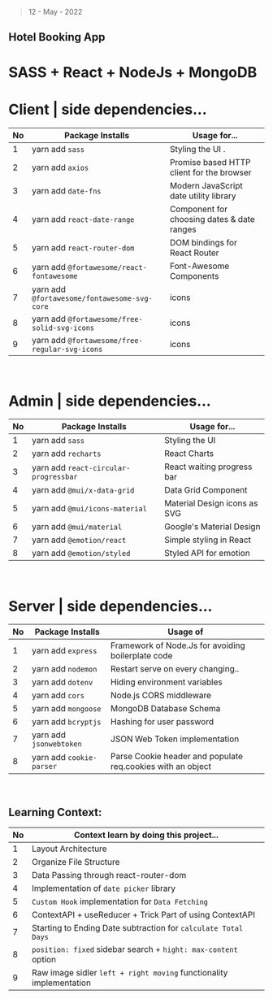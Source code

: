 > 12 - May - 2022

## Hotel Booking App 

<!-- | [Live Link](www) -->

# SASS + React + NodeJs + MongoDB


# Client | side dependencies...
|No| Package Installs       | Usage for...                                    |
|--|------------------------|-------------------------------------------------|
| 1| yarn add `sass`        | Styling the UI .                                |
| 2| yarn add `axios`       | Promise based HTTP client for the browser       |
| 3| yarn add `date-fns`    | Modern JavaScript date utility library          |
| 4| yarn add `react-date-range` | Component for choosing dates & date ranges |
| 5| yarn add `react-router-dom` | DOM bindings for React Router              |
| 6| yarn add `@fortawesome/react-fontawesome`      | Font-Awesome Components |
| 7| yarn add `@fortawesome/fontawesome-svg-core`   | icons |
| 8| yarn add `@fortawesome/free-solid-svg-icons`   | icons |
| 9| yarn add `@fortawesome/free-regular-svg-icons` | icons |

<br/>

# Admin | side dependencies...
|No| Package Installs       | Usage for...                                  |
|--|------------------------|-----------------------------------------------|
| 1| yarn add `sass`                | Styling the UI                        |
| 2| yarn add `recharts`            | React Charts                          |
| 3| yarn add `react-circular-progressbar`  | React waiting progress bar    |
| 4| yarn add `@mui/x-data-grid`    | Data Grid Component                   |
| 5| yarn add `@mui/icons-material` | Material Design icons as SVG          |
| 6| yarn add `@mui/material`       | Google's Material Design              |
| 7| yarn add `@emotion/react`      | Simple styling in React               |
| 8| yarn add `@emotion/styled`     | Styled API for emotion                |

<br/>

# Server | side dependencies...
|No| Package Installs         | Usage of                                          |
|--|--------------------------|---------------------------------------------------|
| 1| yarn add `express`       | Framework of Node.Js for avoiding boilerplate code|
| 2| yarn add `nodemon`       | Restart serve on every changing..                 |
| 3| yarn add `dotenv`        | Hiding environment variables                      |
| 4| yarn add `cors`          | Node.js CORS middleware                           |
| 5| yarn add `mongoose`      | MongoDB Database Schema                           |
| 6| yarn add `bcryptjs`      | Hashing for user password                         |
| 7| yarn add `jsonwebtoken`  | JSON Web Token implementation                     |
| 8| yarn add `cookie-parser` | Parse Cookie header and populate req.cookies with an object |

<br/>

## Learning Context:
|No| Context learn by doing this project...                              | 
|--|---------------------------------------------------------------------|
| 1| Layout Architecture                                                 | 
| 2| Organize File Structure                                             | 
| 3| Data Passing through react-router-dom                               | 
| 4| Implementation of `date picker` library                             | 
| 5| `Custom Hook` implementation for `Data Fetching`                    |
| 6| ContextAPI + useReducer + Trick Part of using ContextAPI            | 
| 7| Starting to Ending Date subtraction for `calculate Total Days`      | 
| 8| `position: fixed` sidebar search + `hight: max-content` option      | 
| 9| Raw image sidler `left + right moving` functionality implementation |